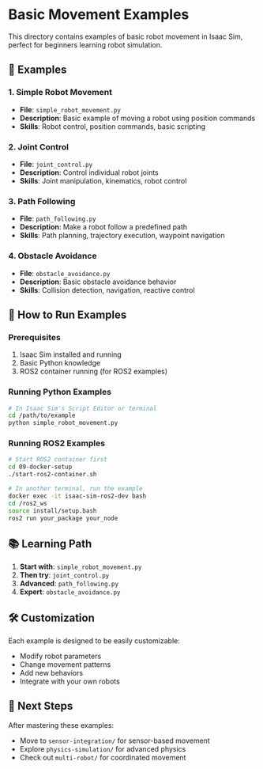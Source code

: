 # Basic Movement Examples

This directory contains examples of basic robot movement in Isaac Sim, perfect for beginners learning robot simulation.

## 📁 Examples

### 1. Simple Robot Movement
- **File**: `simple_robot_movement.py`
- **Description**: Basic example of moving a robot using position commands
- **Skills**: Robot control, position commands, basic scripting

### 2. Joint Control
- **File**: `joint_control.py`
- **Description**: Control individual robot joints
- **Skills**: Joint manipulation, kinematics, robot control

### 3. Path Following
- **File**: `path_following.py`
- **Description**: Make a robot follow a predefined path
- **Skills**: Path planning, trajectory execution, waypoint navigation

### 4. Obstacle Avoidance
- **File**: `obstacle_avoidance.py`
- **Description**: Basic obstacle avoidance behavior
- **Skills**: Collision detection, navigation, reactive control

## 🚀 How to Run Examples

### Prerequisites
1. Isaac Sim installed and running
2. Basic Python knowledge
3. ROS2 container running (for ROS2 examples)

### Running Python Examples
```bash
# In Isaac Sim's Script Editor or terminal
cd /path/to/example
python simple_robot_movement.py
```

### Running ROS2 Examples
```bash
# Start ROS2 container first
cd 09-docker-setup
./start-ros2-container.sh

# In another terminal, run the example
docker exec -it isaac-sim-ros2-dev bash
cd /ros2_ws
source install/setup.bash
ros2 run your_package your_node
```

## 📚 Learning Path

1. **Start with**: `simple_robot_movement.py`
2. **Then try**: `joint_control.py`
3. **Advanced**: `path_following.py`
4. **Expert**: `obstacle_avoidance.py`

## 🛠️ Customization

Each example is designed to be easily customizable:
- Modify robot parameters
- Change movement patterns
- Add new behaviors
- Integrate with your own robots

## 📖 Next Steps

After mastering these examples:
- Move to `sensor-integration/` for sensor-based movement
- Explore `physics-simulation/` for advanced physics
- Check out `multi-robot/` for coordinated movement
